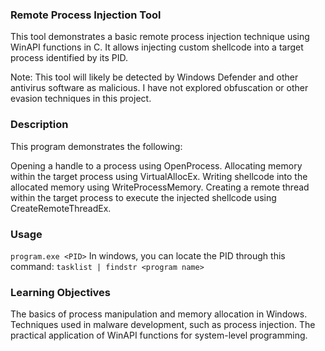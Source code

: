 ### Remote Process Injection Tool
This tool demonstrates a basic remote process injection technique using WinAPI functions in C. It allows injecting custom shellcode into a target process identified by its PID.

Note: This tool will likely be detected by Windows Defender and other antivirus software as malicious. I have not explored obfuscation or other evasion techniques in this project.

### Description
This program demonstrates the following:

Opening a handle to a process using OpenProcess.
Allocating memory within the target process using VirtualAllocEx.
Writing shellcode into the allocated memory using WriteProcessMemory.
Creating a remote thread within the target process to execute the injected shellcode using CreateRemoteThreadEx.

### Usage
```program.exe <PID>```
In windows, you can locate the PID through this command:
```tasklist | findstr <program name>```

### Learning Objectives
The basics of process manipulation and memory allocation in Windows.
Techniques used in malware development, such as process injection.
The practical application of WinAPI functions for system-level programming.
